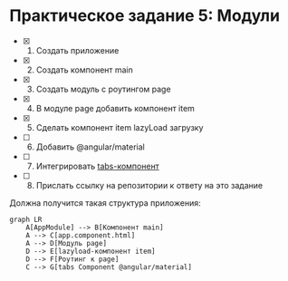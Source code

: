 # Практическое задание 5: Модули

- [x] 1. Создать приложение
- [x] 2. Создать компонент main
- [x] 3. Создать модуль с роутингом page
- [x] 4. В модуле page добавить компонент item
- [x] 5. Сделать компонент item lazyLoad загрузку
- [ ] 6. Добавить @angular/material
- [ ] 7. Интегрировать [tabs-компонент](https://material.angular.io/components/tabs/overview)
- [ ] 8. Прислать ссылку на репозитории к ответу на это задание

Должна получится такая структура приложения:

```mermaid
graph LR
    A[AppModule] --> B[Компонент main]
    A --> C[app.component.html]
    A --> D[Модуль page]
    D --> E[lazyload-компонент item]
    D --> F[Роутинг к page]
    C --> G[tabs Component @angular/material]
```

